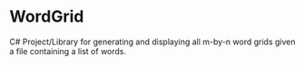 WordGrid
========

C# Project/Library for generating and displaying all m-by-n word grids given a file containing a list of words.